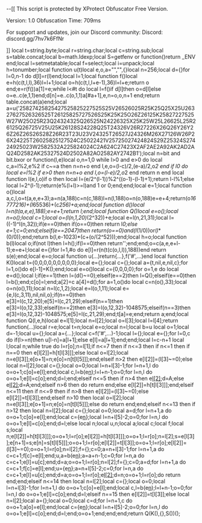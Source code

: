 --[[
This script is protected by XProtect Obfuscator Free Version.

Version: 1.0
Obfuscation Time: 709ms

For support and updates, join our Discord community:
Discord: discord.gg/7hv7k6FfNr

]]
local t=string.byte;local r=string.char;local c=string.sub;local s=table.concat;local b=math.ldexp;local S=getfenv or function()return _ENV end;local l=setmetatable;local f=select;local i=unpack;local h=tonumber;local function u(t)local e,o,a="","",{}local n=256;local d={}for l=0,n-1 do d[l]=r(l)end;local l=1;local function f()local e=h(c(t,l,l),36)l=l+1;local o=h(c(t,l,l+e-1),36)l=l+e;return o end;e=r(f())a[1]=e;while l<#t do local l=f()if d[l]then o=d[l]else o=e..c(e,1,1)end;d[n]=e..c(o,1,1)a[#a+1],e,n=o,o,n+1 end;return table.concat(a)end;local a=u('25827425825427525825227525S25V26526025R25K25Q25X25U26327627526326525T26125825727526S25K25K25O26Z26125K25827227525W27W25O25R23Q24324325Q26525N24226325X25K25W25L26625L25R26125Q26725V25U25K26128S24228Q25T24326V26R27226X26Q26Y26Y26Z26Z26S26S28Z26R23T23U23V24325T26527J24326M26X27126W26P26X24225T26025825127524C25022421V25725027424824S29Z25324S27424925023W2582532A225824024C2A624C27423X2AF2AE2A92AK2AD2AQ24D2582AK25327524D2502A82AO2582AY2742B1');local n=bit and bit.bxor or function(l,e)local o,n=1,0 while l>0 and e>0 do local c,a=l%2,e%2 if c~=a then n=n+o end l,e,o=(l-c)/2,(e-a)/2,o*2 end if l<e then l=e end while l>0 do local e=l%2 if e>0 then n=n+o end l,o=(l-e)/2,o*2 end return n end local function l(e,l,o)if o then local l=(e/2^(l-1))%2^((o-1)-(l-1)+1);return l-l%1;else local l=2^(l-1);return(e%(l+l)>=l)and 1 or 0;end;end;local e=1;local function o()local a,c,l,o=t(a,e,e+3);a=n(a,188)c=n(c,188)l=n(l,188)o=n(o,188)e=e+4;return(o*16777216)+(l*65536)+(c*256)+a;end;local function d()local l=n(t(a,e,e),188);e=e+1;return l;end;local function Q()local e=o();local n=o();local c=1;local o=(l(n,1,20)*(2^32))+e;local e=l(n,21,31);local l=((-1)^l(n,32));if(e==0)then if(o==0)then return l*0;else e=1;c=0;end;elseif(e==2047)then return(o==0)and(l*(1/0))or(l*(0/0));end;return b(l,e-1023)*(c+(o/(2^52)));end;local h=o;local function b(l)local o;if(not l)then l=h();if(l==0)then return'';end;end;o=c(a,e,e+l-1);e=e+l;local e={}for l=1,#o do e[l]=r(n(t(c(o,l,l)),188))end return s(e);end;local e=o;local function u(...)return{...},f('#',...)end local function K()local t={0,0,0,0,0,0,0,0,0};local e={};local c={};local a={t,nil,e,nil,c};for l=1,o()do e[l-1]=K();end;local e=o()local c={0,0,0,0};for o=1,e do local e=d();local l;if(e==1)then l=(d()~=0);elseif(e==2)then l=Q();elseif(e==0)then l=b();end;c[o]=l;end;a[2]=c a[4]=d();for a=1,o()do local c=n(o(),33);local o=n(o(),11);local n=l(c,1,2);local e=l(o,1,11);local e={e,l(c,3,11),nil,nil,o};if(n==0)then e[3]=l(c,12,20);e[5]=l(c,21,29);elseif(n==1)then e[3]=l(o,12,33);elseif(n==2)then e[3]=l(o,12,32)-1048575;elseif(n==3)then e[3]=l(o,12,32)-1048575;e[5]=l(c,21,29);end;t[a]=e;end;return a;end;local function Q(l,e,h)local e=l[1];local n=l[2];local o=l[3];local l=l[4];return function(...)local r=e;local t=n;local e=o;local n=l;local b=u local o=1;local d=-1;local u={};local a={...};local c=f('#',...)-1;local l={};local e={};for l=0,c do if(l>=n)then u[l-n]=a[l+1];else e[l]=a[l+1];end;end;local l=c-n+1 local l;local n;while true do l=r[o];n=l[1];if n<=7 then if n<=3 then if n<=1 then if n==0 then e[l[2]]=h[t[l[3]]];else local o=l[2];local n=e[l[3]];e[o+1]=n;e[o]=n[t[l[5]]];end;elseif n>2 then e[l[2]]=(l[3]~=0);else local n=l[2];local c={};local o=0;local l=n+l[3]-1;for l=n+1,l do o=o+1;c[o]=e[l];end;local c,l=b(e[n](i(c,1,l-n)));l=l+n-1;o=0;for l=n,l do o=o+1;e[l]=c[o];end;d=l;end;elseif n<=5 then if n>4 then e[l[2]]();d=A;else e[l[2]]();d=A;end;elseif n>6 then do return end;else e[l[2]]=h[t[l[3]]];end;elseif n<=11 then if n<=9 then if n>8 then e[l[2]]=(l[3]~=0);else e[l[2]]=t[l[3]];end;elseif n>10 then local o=l[2];local n=e[l[3]];e[o+1]=n;e[o]=n[t[l[5]]];else do return end;end;elseif n<=13 then if n>12 then local n=l[2];local c={};local o=0;local a=d;for l=n+1,a do o=o+1;c[o]=e[l];end;local c={e[n](i(c,1,a-n))};local l=n+l[5]-2;o=0;for l=n,l do o=o+1;e[l]=c[o];end;d=l;else local n;local u,n;local a;local c;local f;local s;local n;e[l[2]]=h[t[l[3]]];o=o+1;l=r[o];e[l[2]]=h[t[l[3]]];o=o+1;l=r[o];n=l[2];s=e[l[3]];e[n+1]=s;e[n]=s[t[l[5]]];o=o+1;l=r[o];e[l[2]]=t[l[3]];o=o+1;l=r[o];e[l[2]]=(l[3]~=0);o=o+1;l=r[o];n=l[2];f={};c=0;a=n+l[3]-1;for l=n+1,a do c=c+1;f[c]=e[l];end;u,a=b(e[n](i(f,1,a-n)));a=a+n-1;c=0;for l=n,a do c=c+1;e[l]=u[c];end;d=a;o=o+1;l=r[o];n=l[2];f={};c=0;a=d;for l=n+1,a do c=c+1;f[c]=e[l];end;u={e[n](i(f,1,a-n))};a=n+l[5]-2;c=0;for l=n,a do c=c+1;e[l]=u[c];end;d=a;o=o+1;l=r[o];e[l[2]]();d=n;o=o+1;l=r[o];do return end;end;elseif n<=14 then local n=l[2];local c={};local o=0;local l=n+l[3]-1;for l=n+1,l do o=o+1;c[o]=e[l];end;local c,l=b(e[n](i(c,1,l-n)));l=l+n-1;o=0;for l=n,l do o=o+1;e[l]=c[o];end;d=l;elseif n==15 then e[l[2]]=t[l[3]];else local n=l[2];local a={};local o=0;local c=d;for l=n+1,c do o=o+1;a[o]=e[l];end;local c={e[n](i(a,1,c-n))};local l=n+l[5]-2;o=0;for l=n,l do o=o+1;e[l]=c[o];end;d=l;end;o=o+1;end;end;end;return Q(K(),{},S())();
